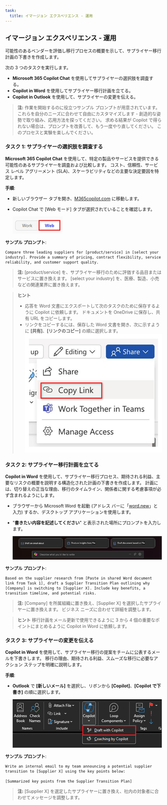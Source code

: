 ```yaml
---
task:
  title: イマージョン エクスペリエンス - 運用
---
```


## イマージョン エクスペリエンス - 運用

可能性のあるベンダーを評価し移行プロセスの概要を示して、サプライヤー移行計画の下書きを作成します。

次の 3 つのタスクを実行します。  

- **Microsoft 365 Copilot Chat** を使用してサプライヤーの選択肢を調査する。  
- **Copilot in Word** を使用してサプライヤー移行計画を立てる。  
- **Copilot in Outlook** を使用して、サプライヤーの変更を伝える。  

> **注:** 作業を開始するのに役立つサンプル プロンプトが用意されています。 これらを自分のニーズに合わせて自由にカスタマイズします - 創造的な姿勢で取り組み、応用方法を探ってください。 求める結果が Copilot で得られない場合は、プロンプトを改善して、もう一度やり直してください。 このプロセスと実験を楽しんでください。  

### タスク 1: サプライヤーの選択肢を調査する  

**Microsoft 365 Copilot Chat** を使用して、特定の製品やサービスを提供できる可能性のあるサプライヤーを調査および比較します。 コスト、信頼性、サービス レベル アグリーメント (SLA)、スケーラビリティなどの主要な決定要因を特定します。  

**手順**:

- 新しいブラウザー タブを開き、[M365copilot.com](https://m365copilot.com/) に移動します。
- Copilot Chat で [Web モード] タブが選択されていることを確認します。

    ![[Web モード] タブを示すスクリーンショット。](../Prompts/Media/web-mode.png)

**サンプル プロンプト**:

```text
Compare three leading suppliers for [product/service] in [select your industry]. Provide a summary of pricing, contract flexibility, service reliability, and customer support quality.
```

> **注:** [product/service] を、サプライヤー移行のために評価する品目またはサービスに置き換えます。 [select your industry] を、医療、製造、小売などの関連業界に置き換えます。  

> **ヒント**  
>
> - 応答を Word 文書にエクスポートして次のタスクのために保存するように Copilot に依頼します。 ドキュメントを OneDrive に保存し、共有 URL をコピーします。
> - リンクをコピーするには、保存した Word 文書を開き、次に示すように **[共有]**、**[リンクのコピー]** の順に選択します。  
> ![リンクの共有。](../Demos/Media/share-menu-with-copy-link-9fd1c60a.png)

### タスク 2: サプライヤー移行計画を立てる  

**Copilot in Word** を使用して、サプライヤー移行プロセス、期待される利益、主要なリスクの概要を説明する構造化された計画の下書きを作成します。 計画には、切り替えの正当な理由、移行のタイムライン、関係者に関する考慮事項が必ず含まれるようにします。  

- ブラウザーから Microsoft Word を起動 (アドレス バーに「[word.new](https://word.new)」と入力) するか、デスクトップ アプリケーションを使用します。
- "**書きたい内容を記述してください**" と表示された場所にプロンプトを入力します。

    ![Copilot in Word を示すスクリーンショット。](../Prompts/Media/draft-with-copilot.png)

**サンプル プロンプト**:

```text
Based on the supplier research from [Paste in shared Word document link from Task 1], draft a Supplier Transition Plan outlining why [Company] is switching to [Supplier X]. Include key benefits, a transition timeline, and potential risks.
```

> **注:** [Company] を所属組織に置き換え、[Supplier X] を選択したサプライヤーに置き換えます。 ビジネス ニーズに合わせて詳細を調整します。

> **ヒント** 移行計画をメール更新で使用できるように 3 から 4 個の重要なポイントにまとめるように Copilot in Word に依頼します。

### タスク 3: サプライヤーの変更を伝える  

**Copilot in Word** を使用して、サプライヤー移行の提案をチームに公表するメールを下書きします。 移行の理由、期待される利益、スムーズな移行に必要なアクション ステップを明確に説明します。  

**手順**:

- **Outlook** で **[新しいメール]** を選択し、リボンから **[Copilot]**、**[Copilot で下書き]** の順に選択します。

    ![Copilot in Outlook を示すスクリーンショット。](../Prompts/Media/copilot-outlook-desktop.png)

**サンプル プロンプト**:

```text
Write an internal email to my team announcing a potential supplier transition to [Supplier X] using the key points below:

[Summarized key points from the Supplier Transition Plan]
```

> **注:** [Supplier X] を選定したサプライヤーに置き換え、社内の対象者に合わせてメッセージを調整します。
